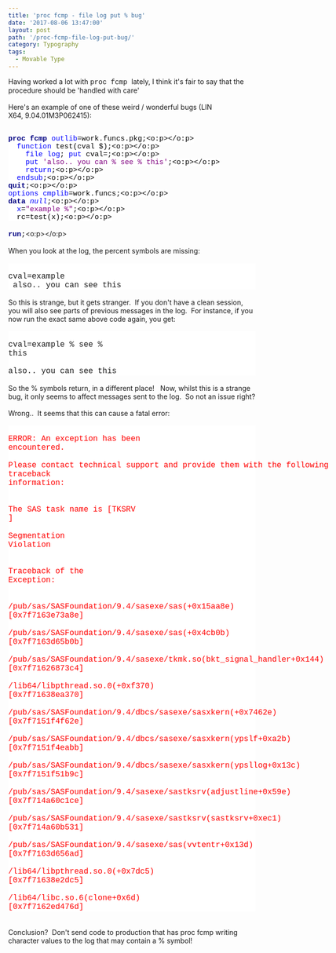 ```yaml
---
title: 'proc fcmp - file log put % bug'
date: '2017-08-06 13:47:00'
layout: post
path: '/proc-fcmp-file-log-put-bug/'
category: Typography
tags:
  - Movable Type
---
```


Having worked a lot with <span style="font-family: Courier New, Courier, monospace;">proc fcmp </span>lately, I think it's fair to say that the procedure should be 'handled with care'<br /><br />Here's an example of one of these weird / wonderful bugs (LIN X64,&nbsp;9.04.01M3P062415):<br /><br /><div style="mso-layout-grid-align: none; mso-pagination: none; text-autospace: none;"><b><span lang="EN-US" style="background: white; color: navy; font-family: &quot;Courier New&quot;; font-size: 11.0pt; mso-bidi-font-family: &quot;Courier New&quot;;">proc</span></b><span lang="EN-US" style="background: white; color: black; font-family: &quot;Courier New&quot;; font-size: 11.0pt; mso-bidi-font-family: &quot;Courier New&quot;;"> </span><b><span lang="EN-US" style="background: white; color: navy; font-family: &quot;Courier New&quot;; font-size: 11.0pt; mso-bidi-font-family: &quot;Courier New&quot;;">fcmp</span></b><span lang="EN-US" style="background: white; color: black; font-family: &quot;Courier New&quot;; font-size: 11.0pt; mso-bidi-font-family: &quot;Courier New&quot;;"> </span><span lang="EN-US" style="background: white; color: blue; font-family: &quot;Courier New&quot;; font-size: 11.0pt; mso-bidi-font-family: &quot;Courier New&quot;;">outlib</span><span lang="EN-US" style="background: white; color: black; font-family: &quot;Courier New&quot;; font-size: 11.0pt; mso-bidi-font-family: &quot;Courier New&quot;;">=work.funcs.pkg;<o:p></o:p></span></div><div style="mso-layout-grid-align: none; mso-pagination: none; text-autospace: none;"><span lang="EN-US" style="background: white; color: black; font-family: &quot;Courier New&quot;; font-size: 11.0pt; mso-bidi-font-family: &quot;Courier New&quot;;"><span style="mso-spacerun: yes;">&nbsp; </span></span><span lang="EN-US" style="background: white; color: blue; font-family: &quot;Courier New&quot;; font-size: 11.0pt; mso-bidi-font-family: &quot;Courier New&quot;;">function</span><span lang="EN-US" style="background: white; color: black; font-family: &quot;Courier New&quot;; font-size: 11.0pt; mso-bidi-font-family: &quot;Courier New&quot;;"> test(cval $);<o:p></o:p></span></div><div style="mso-layout-grid-align: none; mso-pagination: none; text-autospace: none;"><span lang="EN-US" style="background: white; color: black; font-family: &quot;Courier New&quot;; font-size: 11.0pt; mso-bidi-font-family: &quot;Courier New&quot;;"><span style="mso-spacerun: yes;">&nbsp;&nbsp;&nbsp; </span></span><span lang="EN-US" style="background: white; color: blue; font-family: &quot;Courier New&quot;; font-size: 11.0pt; mso-bidi-font-family: &quot;Courier New&quot;;">file</span><span lang="EN-US" style="background: white; color: black; font-family: &quot;Courier New&quot;; font-size: 11.0pt; mso-bidi-font-family: &quot;Courier New&quot;;"> </span><span lang="EN-US" style="background: white; color: blue; font-family: &quot;Courier New&quot;; font-size: 11.0pt; mso-bidi-font-family: &quot;Courier New&quot;;">log</span><span lang="EN-US" style="background: white; color: black; font-family: &quot;Courier New&quot;; font-size: 11.0pt; mso-bidi-font-family: &quot;Courier New&quot;;">; </span><span lang="EN-US" style="background: white; color: blue; font-family: &quot;Courier New&quot;; font-size: 11.0pt; mso-bidi-font-family: &quot;Courier New&quot;;">put</span><span lang="EN-US" style="background: white; color: black; font-family: &quot;Courier New&quot;; font-size: 11.0pt; mso-bidi-font-family: &quot;Courier New&quot;;"> cval=;<o:p></o:p></span></div><div style="mso-layout-grid-align: none; mso-pagination: none; text-autospace: none;"><span lang="EN-US" style="background: white; color: black; font-family: &quot;Courier New&quot;; font-size: 11.0pt; mso-bidi-font-family: &quot;Courier New&quot;;"><span style="mso-spacerun: yes;">&nbsp;&nbsp;&nbsp; </span></span><span lang="EN-US" style="background: white; color: blue; font-family: &quot;Courier New&quot;; font-size: 11.0pt; mso-bidi-font-family: &quot;Courier New&quot;;">put</span><span lang="EN-US" style="background: white; color: black; font-family: &quot;Courier New&quot;; font-size: 11.0pt; mso-bidi-font-family: &quot;Courier New&quot;;"> </span><span lang="EN-US" style="background: white; color: purple; font-family: &quot;Courier New&quot;; font-size: 11.0pt; mso-bidi-font-family: &quot;Courier New&quot;;">'also.. you can % see % this'</span><span lang="EN-US" style="background: white; color: black; font-family: &quot;Courier New&quot;; font-size: 11.0pt; mso-bidi-font-family: &quot;Courier New&quot;;">;<o:p></o:p></span></div><div style="mso-layout-grid-align: none; mso-pagination: none; text-autospace: none;"><span lang="EN-US" style="background: white; color: black; font-family: &quot;Courier New&quot;; font-size: 11.0pt; mso-bidi-font-family: &quot;Courier New&quot;;"><span style="mso-spacerun: yes;">&nbsp;&nbsp;&nbsp; </span></span><span lang="EN-US" style="background: white; color: blue; font-family: &quot;Courier New&quot;; font-size: 11.0pt; mso-bidi-font-family: &quot;Courier New&quot;;">return</span><span lang="EN-US" style="background: white; color: black; font-family: &quot;Courier New&quot;; font-size: 11.0pt; mso-bidi-font-family: &quot;Courier New&quot;;">;<o:p></o:p></span></div><div style="mso-layout-grid-align: none; mso-pagination: none; text-autospace: none;"><span lang="EN-US" style="background: white; color: black; font-family: &quot;Courier New&quot;; font-size: 11.0pt; mso-bidi-font-family: &quot;Courier New&quot;;"><span style="mso-spacerun: yes;">&nbsp; </span></span><span lang="EN-US" style="background: white; color: blue; font-family: &quot;Courier New&quot;; font-size: 11.0pt; mso-bidi-font-family: &quot;Courier New&quot;;">endsub</span><span lang="EN-US" style="background: white; color: black; font-family: &quot;Courier New&quot;; font-size: 11.0pt; mso-bidi-font-family: &quot;Courier New&quot;;">;<o:p></o:p></span></div><div style="mso-layout-grid-align: none; mso-pagination: none; text-autospace: none;"><b><span lang="EN-US" style="background: white; color: navy; font-family: &quot;Courier New&quot;; font-size: 11.0pt; mso-bidi-font-family: &quot;Courier New&quot;;">quit</span></b><span lang="EN-US" style="background: white; color: black; font-family: &quot;Courier New&quot;; font-size: 11.0pt; mso-bidi-font-family: &quot;Courier New&quot;;">;<o:p></o:p></span></div><div style="mso-layout-grid-align: none; mso-pagination: none; text-autospace: none;"><span lang="EN-US" style="background: white; color: blue; font-family: &quot;Courier New&quot;; font-size: 11.0pt; mso-bidi-font-family: &quot;Courier New&quot;;">options</span><span lang="EN-US" style="background: white; color: black; font-family: &quot;Courier New&quot;; font-size: 11.0pt; mso-bidi-font-family: &quot;Courier New&quot;;"> </span><span lang="EN-US" style="background: white; color: blue; font-family: &quot;Courier New&quot;; font-size: 11.0pt; mso-bidi-font-family: &quot;Courier New&quot;;">cmplib</span><span lang="EN-US" style="background: white; color: black; font-family: &quot;Courier New&quot;; font-size: 11.0pt; mso-bidi-font-family: &quot;Courier New&quot;;">=work.funcs;<o:p></o:p></span></div><div style="mso-layout-grid-align: none; mso-pagination: none; text-autospace: none;"><b><span lang="EN-US" style="background: white; color: navy; font-family: &quot;Courier New&quot;; font-size: 11.0pt; mso-bidi-font-family: &quot;Courier New&quot;;">data</span></b><span lang="EN-US" style="background: white; color: black; font-family: &quot;Courier New&quot;; font-size: 11.0pt; mso-bidi-font-family: &quot;Courier New&quot;;"> </span><span lang="EN-US" style="background: white; color: blue; font-family: &quot;Courier New&quot;; font-size: 11.0pt; mso-bidi-font-family: &quot;Courier New&quot;;">_null_</span><span lang="EN-US" style="background: white; color: black; font-family: &quot;Courier New&quot;; font-size: 11.0pt; mso-bidi-font-family: &quot;Courier New&quot;;">;<o:p></o:p></span></div><div style="mso-layout-grid-align: none; mso-pagination: none; text-autospace: none;"><span lang="EN-US" style="background: white; color: black; font-family: &quot;Courier New&quot;; font-size: 11.0pt; mso-bidi-font-family: &quot;Courier New&quot;;"><span style="mso-spacerun: yes;">&nbsp; </span></span><span lang="EN-US" style="background: white; color: blue; font-family: &quot;Courier New&quot;; font-size: 11.0pt; mso-bidi-font-family: &quot;Courier New&quot;;">x</span><span lang="EN-US" style="background: white; color: black; font-family: &quot;Courier New&quot;; font-size: 11.0pt; mso-bidi-font-family: &quot;Courier New&quot;;">=</span><span lang="EN-US" style="background: white; color: purple; font-family: &quot;Courier New&quot;; font-size: 11.0pt; mso-bidi-font-family: &quot;Courier New&quot;;">"example %"</span><span lang="EN-US" style="background: white; color: black; font-family: &quot;Courier New&quot;; font-size: 11.0pt; mso-bidi-font-family: &quot;Courier New&quot;;">;<o:p></o:p></span></div><div style="mso-layout-grid-align: none; mso-pagination: none; text-autospace: none;"><span lang="EN-US" style="background: white; color: black; font-family: &quot;Courier New&quot;; font-size: 11.0pt; mso-bidi-font-family: &quot;Courier New&quot;;"><span style="mso-spacerun: yes;">&nbsp; </span>rc=test(x);<o:p></o:p></span></div><!--[if gte mso 9]><xml> <o:OfficeDocumentSettings>  <o:AllowPNG/> </o:OfficeDocumentSettings></xml><![endif]--> <!--[if gte mso 9]><xml> <w:WordDocument>  <w:View>Normal</w:View>  <w:Zoom>0</w:Zoom>  <w:TrackMoves/>  <w:TrackFormatting/>  <w:PunctuationKerning/>  <w:ValidateAgainstSchemas/>  <w:SaveIfXMLInval>false</w:SaveIfXMLInvalid>  <w:IgnoreMixedContent>false</w:IgnoreMixedContent>  <w:AlwaysShowPlaceholderText>false</w:AlwaysShowPlaceholderText>  <w:DoNotPromoteQF/>  <w:LidThemeOther>EN-US</w:LidThemeOther>  <w:LidThemeAsian>JA</w:LidThemeAsian>  <w:LidThemeComplexScript>X-NONE</w:LidThemeComplexScript>  <w:Compatibility>   <w:BreakWrappedTables/>   <w:SnapToGridInCell/>   <w:WrapTextWithPunct/>   <w:UseAsianBreakRules/>   <w:DontGrowAutofit/>   <w:SplitPgBreakAndParaMark/>   <w:EnableOpenTypeKerning/>   <w:DontFlipMirrorIndents/>   <w:OverrideTableStyleHps/>   <w:UseFELayout/>  </w:Compatibility>  <m:mathPr>   <m:mathFont m:val="Cambria Math"/>   <m:brkBin m:val="before"/>   <m:brkBinSub m:val="&#45;-"/>   <m:smallFrac m:val="off"/>   <m:dispDef/>   <m:lMargin m:val="0"/>   <m:rMargin m:val="0"/>   <m:defJc m:val="centerGroup"/>   <m:wrapIndent m:val="1440"/>   <m:intLim m:val="subSup"/>   <m:naryLim m:val="undOvr"/>  </m:mathPr></w:WordDocument></xml><![endif]--><!--[if gte mso 9]><xml> <w:LatentStyles DefLockedState="false" DefUnhideWhenUsed="true"   DefSemiHidden="true" DefQFormat="false" DefPriority="99"   LatentStyleCount="276">  <w:LsdException Locked="false" Priority="0" SemiHidden="false"    UnhideWhenUsed="false" QFormat="true" Name="Normal"/>  <w:LsdException Locked="false" Priority="9" SemiHidden="false"    UnhideWhenUsed="false" QFormat="true" Name="heading 1"/>  <w:LsdException Locked="false" Priority="9" QFormat="true" Name="heading 2"/>  <w:LsdException Locked="false" Priority="9" QFormat="true" Name="heading 3"/>  <w:LsdException Locked="false" Priority="9" QFormat="true" Name="heading 4"/>  <w:LsdException Locked="false" Priority="9" QFormat="true" Name="heading 5"/>  <w:LsdException Locked="false" Priority="9" QFormat="true" Name="heading 6"/>  <w:LsdException Locked="false" Priority="9" QFormat="true" Name="heading 7"/>  <w:LsdException Locked="false" Priority="9" QFormat="true" Name="heading 8"/>  <w:LsdException Locked="false" Priority="9" QFormat="true" Name="heading 9"/>  <w:LsdException Locked="false" Priority="39" Name="toc 1"/>  <w:LsdException Locked="false" Priority="39" Name="toc 2"/>  <w:LsdException Locked="false" Priority="39" Name="toc 3"/>  <w:LsdException Locked="false" Priority="39" Name="toc 4"/>  <w:LsdException Locked="false" Priority="39" Name="toc 5"/>  <w:LsdException Locked="false" Priority="39" Name="toc 6"/>  <w:LsdException Locked="false" Priority="39" Name="toc 7"/>  <w:LsdException Locked="false" Priority="39" Name="toc 8"/>  <w:LsdException Locked="false" Priority="39" Name="toc 9"/>  <w:LsdException Locked="false" Priority="35" QFormat="true" Name="caption"/>  <w:LsdException Locked="false" Priority="10" SemiHidden="false"    UnhideWhenUsed="false" QFormat="true" Name="Title"/>  <w:LsdException Locked="false" Priority="1" Name="Default Paragraph Font"/>  <w:LsdException Locked="false" Priority="11" SemiHidden="false"    UnhideWhenUsed="false" QFormat="true" Name="Subtitle"/>  <w:LsdException Locked="false" Priority="22" SemiHidden="false"    UnhideWhenUsed="false" QFormat="true" Name="Strong"/>  <w:LsdException Locked="false" Priority="20" SemiHidden="false"    UnhideWhenUsed="false" QFormat="true" Name="Emphasis"/>  <w:LsdException Locked="false" Priority="59" SemiHidden="false"    UnhideWhenUsed="false" Name="Table Grid"/>  <w:LsdException Locked="false" UnhideWhenUsed="false" Name="Placeholder Text"/>  <w:LsdException Locked="false" Priority="1" SemiHidden="false"    UnhideWhenUsed="false" QFormat="true" Name="No Spacing"/>  <w:LsdException Locked="false" Priority="60" SemiHidden="false"    UnhideWhenUsed="false" Name="Light Shading"/>  <w:LsdException Locked="false" Priority="61" SemiHidden="false"    UnhideWhenUsed="false" Name="Light List"/>  <w:LsdException Locked="false" Priority="62" SemiHidden="false"    UnhideWhenUsed="false" Name="Light Grid"/>  <w:LsdException Locked="false" Priority="63" SemiHidden="false"    UnhideWhenUsed="false" Name="Medium Shading 1"/>  <w:LsdException Locked="false" Priority="64" SemiHidden="false"    UnhideWhenUsed="false" Name="Medium Shading 2"/>  <w:LsdException Locked="false" Priority="65" SemiHidden="false"    UnhideWhenUsed="false" Name="Medium List 1"/>  <w:LsdException Locked="false" Priority="66" SemiHidden="false"    UnhideWhenUsed="false" Name="Medium List 2"/>  <w:LsdException Locked="false" Priority="67" SemiHidden="false"    UnhideWhenUsed="false" Name="Medium Grid 1"/>  <w:LsdException Locked="false" Priority="68" SemiHidden="false"    UnhideWhenUsed="false" Name="Medium Grid 2"/>  <w:LsdException Locked="false" Priority="69" SemiHidden="false"    UnhideWhenUsed="false" Name="Medium Grid 3"/>  <w:LsdException Locked="false" Priority="70" SemiHidden="false"    UnhideWhenUsed="false" Name="Dark List"/>  <w:LsdException Locked="false" Priority="71" SemiHidden="false"    UnhideWhenUsed="false" Name="Colorful Shading"/>  <w:LsdException Locked="false" Priority="72" SemiHidden="false"    UnhideWhenUsed="false" Name="Colorful List"/>  <w:LsdException Locked="false" Priority="73" SemiHidden="false"    UnhideWhenUsed="false" Name="Colorful Grid"/>  <w:LsdException Locked="false" Priority="60" SemiHidden="false"    UnhideWhenUsed="false" Name="Light Shading Accent 1"/>  <w:LsdException Locked="false" Priority="61" SemiHidden="false"    UnhideWhenUsed="false" Name="Light List Accent 1"/>  <w:LsdException Locked="false" Priority="62" SemiHidden="false"    UnhideWhenUsed="false" Name="Light Grid Accent 1"/>  <w:LsdException Locked="false" Priority="63" SemiHidden="false"    UnhideWhenUsed="false" Name="Medium Shading 1 Accent 1"/>  <w:LsdException Locked="false" Priority="64" SemiHidden="false"    UnhideWhenUsed="false" Name="Medium Shading 2 Accent 1"/>  <w:LsdException Locked="false" Priority="65" SemiHidden="false"    UnhideWhenUsed="false" Name="Medium List 1 Accent 1"/>  <w:LsdException Locked="false" UnhideWhenUsed="false" Name="Revision"/>  <w:LsdException Locked="false" Priority="34" SemiHidden="false"    UnhideWhenUsed="false" QFormat="true" Name="List Paragraph"/>  <w:LsdException Locked="false" Priority="29" SemiHidden="false"    UnhideWhenUsed="false" QFormat="true" Name="Quote"/>  <w:LsdException Locked="false" Priority="30" SemiHidden="false"    UnhideWhenUsed="false" QFormat="true" Name="Intense Quote"/>  <w:LsdException Locked="false" Priority="66" SemiHidden="false"    UnhideWhenUsed="false" Name="Medium List 2 Accent 1"/>  <w:LsdException Locked="false" Priority="67" SemiHidden="false"    UnhideWhenUsed="false" Name="Medium Grid 1 Accent 1"/>  <w:LsdException Locked="false" Priority="68" SemiHidden="false"    UnhideWhenUsed="false" Name="Medium Grid 2 Accent 1"/>  <w:LsdException Locked="false" Priority="69" SemiHidden="false"    UnhideWhenUsed="false" Name="Medium Grid 3 Accent 1"/>  <w:LsdException Locked="false" Priority="70" SemiHidden="false"    UnhideWhenUsed="false" Name="Dark List Accent 1"/>  <w:LsdException Locked="false" Priority="71" SemiHidden="false"    UnhideWhenUsed="false" Name="Colorful Shading Accent 1"/>  <w:LsdException Locked="false" Priority="72" SemiHidden="false"    UnhideWhenUsed="false" Name="Colorful List Accent 1"/>  <w:LsdException Locked="false" Priority="73" SemiHidden="false"    UnhideWhenUsed="false" Name="Colorful Grid Accent 1"/>  <w:LsdException Locked="false" Priority="60" SemiHidden="false"    UnhideWhenUsed="false" Name="Light Shading Accent 2"/>  <w:LsdException Locked="false" Priority="61" SemiHidden="false"    UnhideWhenUsed="false" Name="Light List Accent 2"/>  <w:LsdException Locked="false" Priority="62" SemiHidden="false"    UnhideWhenUsed="false" Name="Light Grid Accent 2"/>  <w:LsdException Locked="false" Priority="63" SemiHidden="false"    UnhideWhenUsed="false" Name="Medium Shading 1 Accent 2"/>  <w:LsdException Locked="false" Priority="64" SemiHidden="false"    UnhideWhenUsed="false" Name="Medium Shading 2 Accent 2"/>  <w:LsdException Locked="false" Priority="65" SemiHidden="false"    UnhideWhenUsed="false" Name="Medium List 1 Accent 2"/>  <w:LsdException Locked="false" Priority="66" SemiHidden="false"    UnhideWhenUsed="false" Name="Medium List 2 Accent 2"/>  <w:LsdException Locked="false" Priority="67" SemiHidden="false"    UnhideWhenUsed="false" Name="Medium Grid 1 Accent 2"/>  <w:LsdException Locked="false" Priority="68" SemiHidden="false"    UnhideWhenUsed="false" Name="Medium Grid 2 Accent 2"/>  <w:LsdException Locked="false" Priority="69" SemiHidden="false"    UnhideWhenUsed="false" Name="Medium Grid 3 Accent 2"/>  <w:LsdException Locked="false" Priority="70" SemiHidden="false"    UnhideWhenUsed="false" Name="Dark List Accent 2"/>  <w:LsdException Locked="false" Priority="71" SemiHidden="false"    UnhideWhenUsed="false" Name="Colorful Shading Accent 2"/>  <w:LsdException Locked="false" Priority="72" SemiHidden="false"    UnhideWhenUsed="false" Name="Colorful List Accent 2"/>  <w:LsdException Locked="false" Priority="73" SemiHidden="false"    UnhideWhenUsed="false" Name="Colorful Grid Accent 2"/>  <w:LsdException Locked="false" Priority="60" SemiHidden="false"    UnhideWhenUsed="false" Name="Light Shading Accent 3"/>  <w:LsdException Locked="false" Priority="61" SemiHidden="false"    UnhideWhenUsed="false" Name="Light List Accent 3"/>  <w:LsdException Locked="false" Priority="62" SemiHidden="false"    UnhideWhenUsed="false" Name="Light Grid Accent 3"/>  <w:LsdException Locked="false" Priority="63" SemiHidden="false"    UnhideWhenUsed="false" Name="Medium Shading 1 Accent 3"/>  <w:LsdException Locked="false" Priority="64" SemiHidden="false"    UnhideWhenUsed="false" Name="Medium Shading 2 Accent 3"/>  <w:LsdException Locked="false" Priority="65" SemiHidden="false"    UnhideWhenUsed="false" Name="Medium List 1 Accent 3"/>  <w:LsdException Locked="false" Priority="66" SemiHidden="false"    UnhideWhenUsed="false" Name="Medium List 2 Accent 3"/>  <w:LsdException Locked="false" Priority="67" SemiHidden="false"    UnhideWhenUsed="false" Name="Medium Grid 1 Accent 3"/>  <w:LsdException Locked="false" Priority="68" SemiHidden="false"    UnhideWhenUsed="false" Name="Medium Grid 2 Accent 3"/>  <w:LsdException Locked="false" Priority="69" SemiHidden="false"    UnhideWhenUsed="false" Name="Medium Grid 3 Accent 3"/>  <w:LsdException Locked="false" Priority="70" SemiHidden="false"    UnhideWhenUsed="false" Name="Dark List Accent 3"/>  <w:LsdException Locked="false" Priority="71" SemiHidden="false"    UnhideWhenUsed="false" Name="Colorful Shading Accent 3"/>  <w:LsdException Locked="false" Priority="72" SemiHidden="false"    UnhideWhenUsed="false" Name="Colorful List Accent 3"/>  <w:LsdException Locked="false" Priority="73" SemiHidden="false"    UnhideWhenUsed="false" Name="Colorful Grid Accent 3"/>  <w:LsdException Locked="false" Priority="60" SemiHidden="false"    UnhideWhenUsed="false" Name="Light Shading Accent 4"/>  <w:LsdException Locked="false" Priority="61" SemiHidden="false"    UnhideWhenUsed="false" Name="Light List Accent 4"/>  <w:LsdException Locked="false" Priority="62" SemiHidden="false"    UnhideWhenUsed="false" Name="Light Grid Accent 4"/>  <w:LsdException Locked="false" Priority="63" SemiHidden="false"    UnhideWhenUsed="false" Name="Medium Shading 1 Accent 4"/>  <w:LsdException Locked="false" Priority="64" SemiHidden="false"    UnhideWhenUsed="false" Name="Medium Shading 2 Accent 4"/>  <w:LsdException Locked="false" Priority="65" SemiHidden="false"    UnhideWhenUsed="false" Name="Medium List 1 Accent 4"/>  <w:LsdException Locked="false" Priority="66" SemiHidden="false"    UnhideWhenUsed="false" Name="Medium List 2 Accent 4"/>  <w:LsdException Locked="false" Priority="67" SemiHidden="false"    UnhideWhenUsed="false" Name="Medium Grid 1 Accent 4"/>  <w:LsdException Locked="false" Priority="68" SemiHidden="false"    UnhideWhenUsed="false" Name="Medium Grid 2 Accent 4"/>  <w:LsdException Locked="false" Priority="69" SemiHidden="false"    UnhideWhenUsed="false" Name="Medium Grid 3 Accent 4"/>  <w:LsdException Locked="false" Priority="70" SemiHidden="false"    UnhideWhenUsed="false" Name="Dark List Accent 4"/>  <w:LsdException Locked="false" Priority="71" SemiHidden="false"    UnhideWhenUsed="false" Name="Colorful Shading Accent 4"/>  <w:LsdException Locked="false" Priority="72" SemiHidden="false"    UnhideWhenUsed="false" Name="Colorful List Accent 4"/>  <w:LsdException Locked="false" Priority="73" SemiHidden="false"    UnhideWhenUsed="false" Name="Colorful Grid Accent 4"/>  <w:LsdException Locked="false" Priority="60" SemiHidden="false"    UnhideWhenUsed="false" Name="Light Shading Accent 5"/>  <w:LsdException Locked="false" Priority="61" SemiHidden="false"    UnhideWhenUsed="false" Name="Light List Accent 5"/>  <w:LsdException Locked="false" Priority="62" SemiHidden="false"    UnhideWhenUsed="false" Name="Light Grid Accent 5"/>  <w:LsdException Locked="false" Priority="63" SemiHidden="false"    UnhideWhenUsed="false" Name="Medium Shading 1 Accent 5"/>  <w:LsdException Locked="false" Priority="64" SemiHidden="false"    UnhideWhenUsed="false" Name="Medium Shading 2 Accent 5"/>  <w:LsdException Locked="false" Priority="65" SemiHidden="false"    UnhideWhenUsed="false" Name="Medium List 1 Accent 5"/>  <w:LsdException Locked="false" Priority="66" SemiHidden="false"    UnhideWhenUsed="false" Name="Medium List 2 Accent 5"/>  <w:LsdException Locked="false" Priority="67" SemiHidden="false"    UnhideWhenUsed="false" Name="Medium Grid 1 Accent 5"/>  <w:LsdException Locked="false" Priority="68" SemiHidden="false"    UnhideWhenUsed="false" Name="Medium Grid 2 Accent 5"/>  <w:LsdException Locked="false" Priority="69" SemiHidden="false"    UnhideWhenUsed="false" Name="Medium Grid 3 Accent 5"/>  <w:LsdException Locked="false" Priority="70" SemiHidden="false"    UnhideWhenUsed="false" Name="Dark List Accent 5"/>  <w:LsdException Locked="false" Priority="71" SemiHidden="false"    UnhideWhenUsed="false" Name="Colorful Shading Accent 5"/>  <w:LsdException Locked="false" Priority="72" SemiHidden="false"    UnhideWhenUsed="false" Name="Colorful List Accent 5"/>  <w:LsdException Locked="false" Priority="73" SemiHidden="false"    UnhideWhenUsed="false" Name="Colorful Grid Accent 5"/>  <w:LsdException Locked="false" Priority="60" SemiHidden="false"    UnhideWhenUsed="false" Name="Light Shading Accent 6"/>  <w:LsdException Locked="false" Priority="61" SemiHidden="false"    UnhideWhenUsed="false" Name="Light List Accent 6"/>  <w:LsdException Locked="false" Priority="62" SemiHidden="false"    UnhideWhenUsed="false" Name="Light Grid Accent 6"/>  <w:LsdException Locked="false" Priority="63" SemiHidden="false"    UnhideWhenUsed="false" Name="Medium Shading 1 Accent 6"/>  <w:LsdException Locked="false" Priority="64" SemiHidden="false"    UnhideWhenUsed="false" Name="Medium Shading 2 Accent 6"/>  <w:LsdException Locked="false" Priority="65" SemiHidden="false"    UnhideWhenUsed="false" Name="Medium List 1 Accent 6"/>  <w:LsdException Locked="false" Priority="66" SemiHidden="false"    UnhideWhenUsed="false" Name="Medium List 2 Accent 6"/>  <w:LsdException Locked="false" Priority="67" SemiHidden="false"    UnhideWhenUsed="false" Name="Medium Grid 1 Accent 6"/>  <w:LsdException Locked="false" Priority="68" SemiHidden="false"    UnhideWhenUsed="false" Name="Medium Grid 2 Accent 6"/>  <w:LsdException Locked="false" Priority="69" SemiHidden="false"    UnhideWhenUsed="false" Name="Medium Grid 3 Accent 6"/>  <w:LsdException Locked="false" Priority="70" SemiHidden="false"    UnhideWhenUsed="false" Name="Dark List Accent 6"/>  <w:LsdException Locked="false" Priority="71" SemiHidden="false"    UnhideWhenUsed="false" Name="Colorful Shading Accent 6"/>  <w:LsdException Locked="false" Priority="72" SemiHidden="false"    UnhideWhenUsed="false" Name="Colorful List Accent 6"/>  <w:LsdException Locked="false" Priority="73" SemiHidden="false"    UnhideWhenUsed="false" Name="Colorful Grid Accent 6"/>  <w:LsdException Locked="false" Priority="19" SemiHidden="false"    UnhideWhenUsed="false" QFormat="true" Name="Subtle Emphasis"/>  <w:LsdException Locked="false" Priority="21" SemiHidden="false"    UnhideWhenUsed="false" QFormat="true" Name="Intense Emphasis"/>  <w:LsdException Locked="false" Priority="31" SemiHidden="false"    UnhideWhenUsed="false" QFormat="true" Name="Subtle Reference"/>  <w:LsdException Locked="false" Priority="32" SemiHidden="false"    UnhideWhenUsed="false" QFormat="true" Name="Intense Reference"/>  <w:LsdException Locked="false" Priority="33" SemiHidden="false"    UnhideWhenUsed="false" QFormat="true" Name="Book Title"/>  <w:LsdException Locked="false" Priority="37" Name="Bibliography"/>  <w:LsdException Locked="false" Priority="39" QFormat="true" Name="TOC Heading"/> </w:LatentStyles></xml><![endif]--><!--[if gte mso 10]><![endif]-->   <!--StartFragment-->                         <!--EndFragment--><br /><div><b><span lang="EN-US" style="background: white; color: navy; font-family: &quot;Courier New&quot;; font-size: 11.0pt; mso-bidi-font-family: &quot;Courier New&quot;;">run</span></b><span lang="EN-US" style="background: white; color: black; font-family: &quot;Courier New&quot;; font-size: 11.0pt; mso-bidi-font-family: &quot;Courier New&quot;;">;</span><span lang="EN-US"><o:p></o:p></span></div><br />When you look at the log, the percent symbols are missing:<br /><br /><div style="background-color: white; font-family: Consolas, Courier, &quot;Courier New&quot;; font-size: 16px; white-space: pre;"><div> cval=example </div><div> also.. you can  see  this</div></div><br />So this is strange, but it gets stranger. &nbsp;If you don't have a clean session, you will also see parts of previous messages in the log. &nbsp;For instance, if you now run the exact same above code again, you get:<br /><br /><div style="background-color: white; font-family: Consolas, Courier, &quot;Courier New&quot;; font-size: 16px; white-space: pre;"> cval=example  % see % this</div><div style="background-color: white; font-family: Consolas, Courier, &quot;Courier New&quot;; font-size: 16px; white-space: pre;"> also.. you can  see  this</div><br />So the % symbols return, in a different place! &nbsp; Now, whilst this is a strange bug, it only seems to affect messages sent to the log. &nbsp;So not an issue right?<br /><br />Wrong.. &nbsp;It seems that this can cause a fatal error:<br /><br /><div style="background-color: white; color: red; font-family: Consolas, Courier, &quot;Courier New&quot;; font-size: 16px; white-space: pre;"> ERROR:  An exception has been encountered.</div><div style="background-color: white; color: red; font-family: Consolas, Courier, &quot;Courier New&quot;; font-size: 16px; white-space: pre;"> Please contact technical support and provide them with the following traceback information:</div><div style="background-color: white; color: red; font-family: Consolas, Courier, &quot;Courier New&quot;; font-size: 16px; white-space: pre;">  </div><div style="background-color: white; color: red; font-family: Consolas, Courier, &quot;Courier New&quot;; font-size: 16px; white-space: pre;"> The SAS task name is [TKSRV   ]</div><div style="background-color: white; color: red; font-family: Consolas, Courier, &quot;Courier New&quot;; font-size: 16px; white-space: pre;"> Segmentation Violation</div><div style="background-color: white; color: red; font-family: Consolas, Courier, &quot;Courier New&quot;; font-size: 16px; white-space: pre;">  </div><div style="background-color: white; color: red; font-family: Consolas, Courier, &quot;Courier New&quot;; font-size: 16px; white-space: pre;"> Traceback of the Exception:</div><div style="background-color: white; color: red; font-family: Consolas, Courier, &quot;Courier New&quot;; font-size: 16px; white-space: pre;">  </div><div style="background-color: white; color: red; font-family: Consolas, Courier, &quot;Courier New&quot;; font-size: 16px; white-space: pre;"> /pub/sas/SASFoundation/9.4/sasexe/sas(+0x15aa8e) [0x7f7163e73a8e]</div><div style="background-color: white; color: red; font-family: Consolas, Courier, &quot;Courier New&quot;; font-size: 16px; white-space: pre;"> /pub/sas/SASFoundation/9.4/sasexe/sas(+0x4cb0b) [0x7f7163d65b0b]</div><div style="background-color: white; color: red; font-family: Consolas, Courier, &quot;Courier New&quot;; font-size: 16px; white-space: pre;"> /pub/sas/SASFoundation/9.4/sasexe/tkmk.so(bkt_signal_handler+0x144) [0x7f71626873c4]</div><div style="background-color: white; color: red; font-family: Consolas, Courier, &quot;Courier New&quot;; font-size: 16px; white-space: pre;"> /lib64/libpthread.so.0(+0xf370) [0x7f71638ea370]</div><div style="background-color: white; color: red; font-family: Consolas, Courier, &quot;Courier New&quot;; font-size: 16px; white-space: pre;"> /pub/sas/SASFoundation/9.4/dbcs/sasexe/sasxkern(+0x7462e) [0x7f7151f4f62e]</div><div style="background-color: white; color: red; font-family: Consolas, Courier, &quot;Courier New&quot;; font-size: 16px; white-space: pre;"> /pub/sas/SASFoundation/9.4/dbcs/sasexe/sasxkern(ypslf+0xa2b) [0x7f7151f4eabb]</div><div style="background-color: white; color: red; font-family: Consolas, Courier, &quot;Courier New&quot;; font-size: 16px; white-space: pre;"> /pub/sas/SASFoundation/9.4/dbcs/sasexe/sasxkern(ypsllog+0x13c) [0x7f7151f51b9c]</div><div style="background-color: white; color: red; font-family: Consolas, Courier, &quot;Courier New&quot;; font-size: 16px; white-space: pre;"> /pub/sas/SASFoundation/9.4/sasexe/sastksrv(adjustline+0x59e) [0x7f714a60c1ce]</div><div style="background-color: white; color: red; font-family: Consolas, Courier, &quot;Courier New&quot;; font-size: 16px; white-space: pre;"> /pub/sas/SASFoundation/9.4/sasexe/sastksrv(sastksrv+0xec1) [0x7f714a60b531]</div><div style="background-color: white; color: red; font-family: Consolas, Courier, &quot;Courier New&quot;; font-size: 16px; white-space: pre;"> /pub/sas/SASFoundation/9.4/sasexe/sas(vvtentr+0x13d) [0x7f7163d656ad]</div><div style="background-color: white; color: red; font-family: Consolas, Courier, &quot;Courier New&quot;; font-size: 16px; white-space: pre;"> /lib64/libpthread.so.0(+0x7dc5) [0x7f71638e2dc5]</div><div style="background-color: white; color: red; font-family: Consolas, Courier, &quot;Courier New&quot;; font-size: 16px; white-space: pre;"> /lib64/libc.so.6(clone+0x6d) [0x7f7162ed476d]</div><br /><br />Conclusion? &nbsp;Don't send code to production that has proc fcmp writing character values to the log that may contain a % symbol!<br />